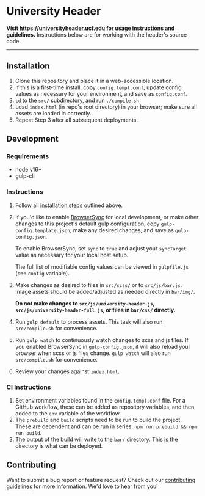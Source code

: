 # University Header
**Visit https://universityheader.ucf.edu for usage instructions and guidelines.**  Instructions below are for working with the header's source code.

----------

## Installation
1. Clone this repository and place it in a web-accessible location.
2. If this is a first-time install, copy `config.templ.conf`, update config values as necessary for your environment, and save as `config.conf`.
3. `cd` to the `src/` subdirectory, and run `./compile.sh`
5. Load `index.html` (in repo's root directory) in your browser; make sure all assets are loaded in correctly.
6. Repeat Step 3 after all subsequent deployments.


## Development

### Requirements
- node v16+
- gulp-cli

### Instructions
1. Follow all [installation steps](#installation) outlined above.
2. If you'd like to enable [BrowserSync](https://browsersync.io) for local development, or make other changes to this project's default gulp configuration, copy `gulp-config.template.json`, make any desired changes, and save as `gulp-config.json`.

    To enable BrowserSync, set `sync` to `true` and adjust your `syncTarget` value as necessary for your local host setup.

    The full list of modifiable config values can be viewed in `gulpfile.js` (see `config` variable).
4. Make changes as desired to files in `src/scss/` or to `src/js/bar.js`.  Image assets should be added/adjusted as needed directly in `bar/img/`.

    **Do not make changes to `src/js/university-header.js`, `src/js/university-header-full.js`, or files in `bar/css/` directly.**
3. Run `gulp default` to process assets.  This task will also run `src/compile.sh` for convenience.
4. Run `gulp watch` to continuously watch changes to scss and js files.  If you enabled BrowserSync in `gulp-config.json`, it will also reload your browser when scss or js files change.  `gulp watch` will also run `src/compile.sh` for convenience.
5. Review your changes against `index.html`.

### CI Instructions
1. Set environment variables found in the `config.templ.conf` file. For a GitHub workflow, these can be added as repository variables, and then added to the `env` variable of the workflow.
2. The `prebuild` and `build` scripts need to be run to build the project. These are dependent and can be run in series, `npm run prebuild && npm run build`.
3. The output of the build will write to the `bar/` directory. This is the directory is what can be deployed.

## Contributing
Want to submit a bug report or feature request?  Check out our [contributing guidelines](https://github.com/UCF/UCF-Header/blob/master/CONTRIBUTING.md) for more information.  We'd love to hear from you!
